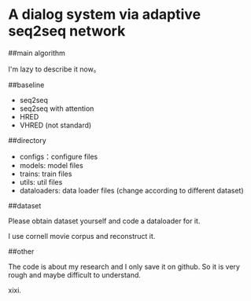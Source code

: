 A dialog system via adaptive seq2seq network
==========

##main algorithm

I'm lazy to describe it now。


##baseline

* seq2seq
* seq2seq with attention
* HRED
* VHRED (not standard)



##directory

* configs：configure files
* models: model files
* trains: train files
* utils: util files
* dataloaders: data loader files (change according to different dataset)



##dataset 

Please obtain dataset yourself and code a dataloader for it.

I use cornell movie corpus and reconstruct it.



##other

The code is about my research and I only save it on github. So it is very rough and maybe difficult to understand. 

xixi.


